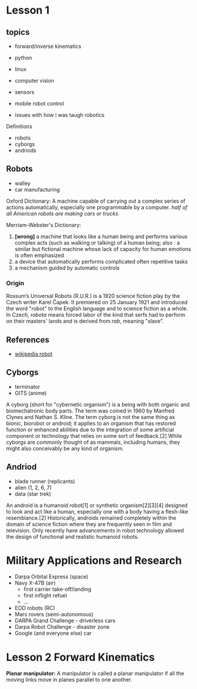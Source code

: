# Lesson 1

## topics

- forward/inverse kinematics
- python
- linux
- computer vision
- sensors
- mobile robot control

- issues with how i was taugh robotics

Definitions

- robots
- cyborgs
- andriods

## Robots

- walley
- car manufacturing

Oxford Dictionary: A machine capable of carrying out a complex series of actions automatically, especially one programmable 
by a computer.
*half of all American robots are making cars or trucks*

Merriam-Webster's Dictionary: 

1. **[wrong]** a machine that looks like a human being and performs various complex acts (such as walking or talking) of a 
   human being; also :  a similar but fictional machine whose lack of capacity for human emotions is often emphasized
2. a device that automatically performs complicated often repetitive tasks
3. a mechanism guided by automatic controls

### Origin 

Rossum’s Universal Robots (R.U.R.) is a 1920 science fiction play by the Czech writer Karel Čapek. It premiered on 25 January 
1921 and introduced the word "robot" to the English language and to science fiction as a whole. In Czech, *robota* means forced 
labor of the kind that serfs had to perform on their masters' lands and is derived from *rab*, meaning "slave".

## References

- [wikipedia robot](https://en.wikipedia.org/wiki/Robot)

## Cyborgs

- terminator
- GITS (anime)

A cyborg (short for "cybernetic organism") is a being with both organic and biomechatronic body parts. The term was coined 
in 1960 by Manfred Clynes and Nathan S. Kline. The term cyborg is not the same thing as bionic, biorobot or android; 
it applies to an organism that has restored function or enhanced abilities due to the integration of some artificial 
component or technology that relies on some sort of feedback.[2] While cyborgs are commonly thought of as mammals, 
including humans, they might also conceivably be any kind of organism.

## Andriod

- blade runner (replicants)
- alien (1, 2, 6, 7)
- data (star trek)

An android is a humanoid robot[1] or synthetic organism[2][3][4] designed to look and act like a human, especially one with
a body having a flesh-like resemblance.[2] Historically, androids remained completely within the domain of science fiction
where they are frequently seen in film and television. Only recently have advancements in robot technology allowed the design 
of functional and realistic humanoid robots.

# Military Applications and Research

- Darpa Orbital Express (space)
- Navy X-47B (air)
  - first carrier take-off/landing
  - first inflight refuel
  - ...
- EOD robots (RC)
- Mars rovers (semi-autonomous)
- DARPA Grand Challenge - driverless cars
- Darpa Robot Challenge - disaster zone
- Google (and everyone else) car

# Lesson 2 Forward Kinematics

 **Planar manipulator:** A manipulator is called a planar manipulator if all the moving links move in planes parallel to one another.
 
 
